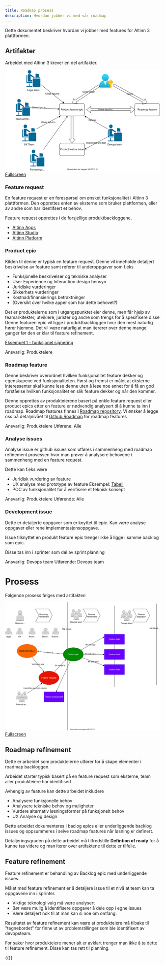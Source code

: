 ```yaml
---
title: Roadmap prosess
description: Hvordan jobber vi med vår roadmap
---
```

Dette dokumentet beskriver hvordan vi jobber med features for Altinn 3 plattformen.

## Artifakter
Arbeidet med Altinn 3 krever en del artifakter.

![Backlogs](roadmap.drawio.svg "Artifakter")
[Fullscreen](roadmap.drawio.svg)

### Feature request
En feature request er en forespørsel om ønsket funksjonalitet i Altinn 3 plattformen. Den opprettes enten av eksterne
som bruker plattformen, eller av andre som har identifsert et behov.

Feature request opprettes i de forsjellige produktbackloggene.
- [Altinn Apps](https://github.com/Altinn/apps-backlog/issues/issues?page=2&q=is%3Aissue+is%3Aopen)
- [Altinn Studio](https://github.com/Altinn/altinn-studio/labels/kind%2Ffeature-request)
- [Altinn Platform](https://github.com/Altinn/altinn-platform/labels/kind%2Ffeature-request)

### Product epic
Kilden til denne er typisk en feature request. 
Denne vil inneholde detaljert beskrivelse av feature samt referer til underoppgaver som f.eks
- Funksjonelle beskrivelser og tekniske analyser
- User Experience og Interaction design hensyn
- Juridiske vurderinger
- Sikkerhets vurderinger
- Kostnad/finansierings betraktninger
- (Oversikt over hvilke apper som har dette behovet?)

Det er produkteierne som i utgangspunktet eier denne, men får hjelp av teamarkitekter, utviklere, jurister og andre som trengs for å spesifisere disse
Denne featuren epic vil ligge i produktbackloggen hvor den mest naturlig hører hjemme. 
Det vil være naturlig at man itererer over denne mange ganger før den er klar til feature refinement.

[Eksempel 1 - funksjonel signering](https://github.com/Altinn/app-template-dotnet/issues/16)

Ansvarlig: Produkteiere

### Roadmap feature
Denne beskriver overordnet hvilken funksjonalitet feature dekker og egenskapene ved funksjonaliteten.
Først og fremst er målet at eksterne interessenter skal kunne lese denne uten å lese noe annet for å få en god forståelse hvilken funksjonalitet en slik feature dekker og når den kommer.

Denne opprettes av produkteierene basert på enkle feature request eller product epics etter en feature er nødvendig analysert til å kunne ta inn i roadmap.
Roadmap features finnes i [Roadmap repository](https://github.com/Altinn/altinn-roadmap/issues).
Vi ønsker å legge oss på detaljnivået til [Github Roadmap](https://github.com/orgs/github/projects/4247) for roadmap features

Ansvarlig: Produkteiere
Utførene: Alle

### Analyse issues

Analyse issue er github issues som utføres i sammenheng med roadmap refinement prosessen hvor man prøver å analysere behovene i sammenheng med en feature request. 

Dette kan f.eks være

- Juridisk vurdering av feature
- UX analyse med prototype av feature Eksempel: [Tabell](https://github.com/Altinn/altinn-studio/issues/7750)
- POC av funksjonalitet for å verifisere et teknisk konsept

Ansvarlig: Produkteiere
Utførende: Alle

### Development issue

Dette er detaljerte oppgaver som er knyttet til epic. Kan være analyse oppgaver eller rene implementasjonsoppgave.

Issue tilknyttet en produkt feature epic trenger ikke å ligge i samme backlog som epic. 

Disse tas inn i sprinter som del av sprint planning

Ansvarlig: Devops team
Utførende: Devops team

# Prosess
Følgende prosess følges med artifakten

![Backlogs](roadmapprocess.drawio.svg "Roadmap process")
[Fullscreen](roadmapprocess.drawio.svg)


## Roadmap refinement
Dette er arbeidet som produkteierne utfører for å skape elementer i roadmap backloggen. 

Arbeidet starter typisk basert på en feature request som eksterne, team aller produkteiere har identifisert.

Avhengig av feature kan dette arbeidet inkludere

- Analysere funksjonelle behov
- Analysere tekniske behov og muligheter
- Vurdere alternativ løsningsformer på funksjonelt behov
- UX Analyse og design

Dette arbeidet dokumenteres i baclog epics eller underliggende backlog issues og oppsummeres i selve roadmap features når løsning er definert.

Detaljeringsgraden på dette arbeidet må tilfredstille **Defintion of ready** for å kunne tas videre og man iterer over
artifaktene til dette er tilfelle.



## Feature refinement
Feature refinement er behandling av Backlog epic med underliggende issues.

Målet med feature refinement er å detaljere issue til et nivå at team kan ta oppgavene inn i sprinter. 

- Viktige teknologi valg må være analysert
- Bør være mulig å identifisere oppgaver å dele opp i egne issues
- Være detaljert nok til at man kan si noe om omfang. 

Resultatet av feature refinement kan være at produkteiere må tilbake til "tegnebordet" for finne ut av problemstillinger som ble identifisert av devopsteam.

For saker hvor produkteiere mener alt er avklart trenger man ikke å ta dette til feature refinement. Disse kan tas rett til planning.






{{<children>}}
